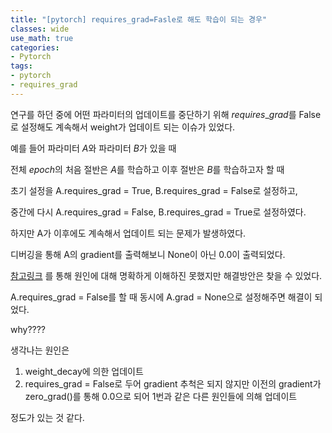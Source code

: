 ```yaml
---
title: "[pytorch] requires_grad=Fasle로 해도 학습이 되는 경우"
classes: wide
use_math: true
categories:
- Pytorch
tags:
- pytorch
- requires_grad
---
```


연구를 하던 중에 어떤 파라미터의 업데이트를 중단하기 위해 $requires\_grad$를 False로 설정해도 계속해서 weight가 업데이트 되는 이슈가 있었다. 

예를 들어 파라미터 $A$와 파라미터 $B$가 있을 때

전체 $epoch$의 처음 절반은 $A$를 학습하고 이후 절반은 $B$를 학습하고자 할 때

초기 설정을 A.requires_grad = True, B.requires_grad = False로 설정하고, 

중간에 다시 A.requires_grad = False, B.requires_grad = True로 설정하였다. 

하지만 A가 이후에도 계속해서 업데이트 되는 문제가 발생하였다.

디버깅을 통해 A의 gradient를 출력해보니 None이 아닌 0.0이 출력되었다. 

[참고링크](https://stackoverflow.com/questions/53159427/pytorch-freeze-weights-and-update-param-groups) 를 통해 원인에 대해 명확하게 이해하진 못했지만 해결방안은 찾을 수 있었다.

A.requires_grad = False를 할 때 동시에 A.grad = None으로 설정해주면 해결이 되었다.

why????

생각나는 원인은 

1. weight_decay에 의한 업데이트
2. requires_grad = False로 두어 gradient 추척은 되지 않지만 이전의 gradient가 zero_grad()를 통해 0.0으로 되어 1번과 같은 다른 원인들에 의해 업데이트

정도가 있는 것 같다. 